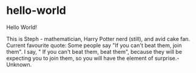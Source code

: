 # hello-world

Hello World!

This is Steph - mathematician, Harry Potter nerd (still), and avid cake fan.
Current favourite quote: Some people say "If you can't beat them, join them". I say, " If you can't beat them, beat them", because they will be expecting you to join them, so you will have the element of surprise.- Unknown.
